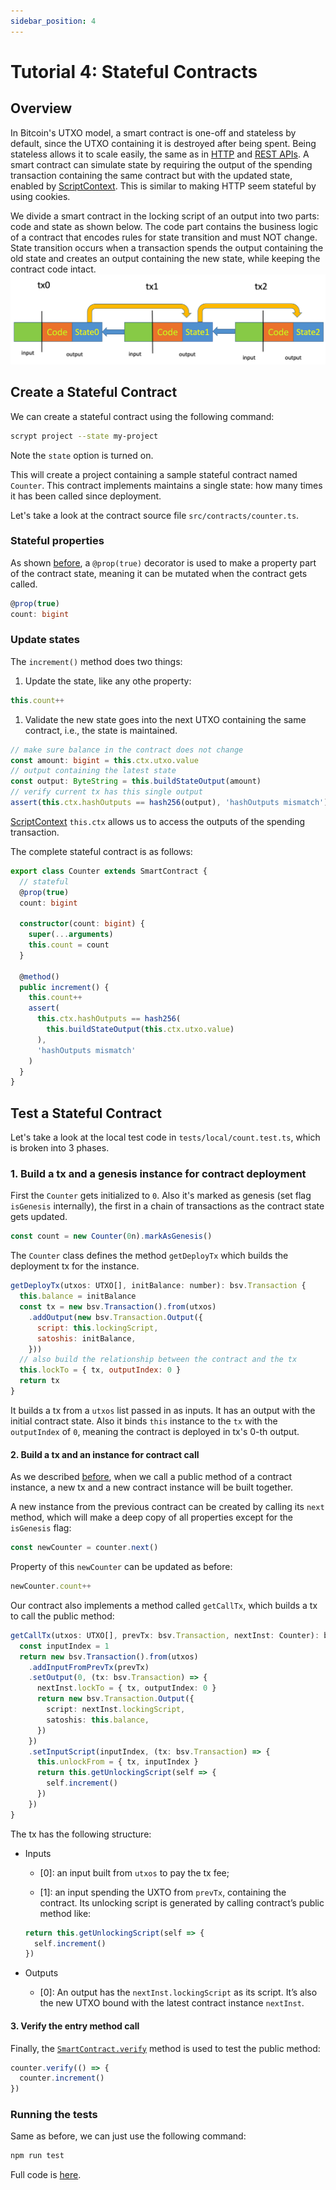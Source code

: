 ```yaml
---
sidebar_position: 4
---
```


# Tutorial 4: Stateful Contracts

## Overview

In Bitcoin's UTXO model, a smart contract is one-off and stateless by default, since the UTXO containing it is destroyed after being spent. Being stateless allows it to scale easily, the same as in [HTTP](https://stackoverflow.com/questions/5836881/stateless-protocol-and-stateful-protocol) and [REST APIs](https://www.geeksforgeeks.org/restful-statelessness/).
A smart contract can simulate state by requiring 
the output of the spending transaction containing the same contract but with the updated state, enabled by [ScriptContext](../getting-started/what-is-scriptcontext.md).
This is similar to making HTTP seem stateful by using cookies.

We divide a smart contract in the locking script of an output into two parts: code and state as shown below. The code part contains the business logic of a contract that encodes rules for state transition and must NOT change. State transition occurs when a transaction spends the output containing the old state and creates an output containing the new state, while keeping the contract code intact.
![](../../static/img/state.jpg)

## Create a Stateful Contract

We can create a stateful contract using the following command:

```sh
scrypt project --state my-project
```

Note the `state` option is turned on.

This will create a project containing a sample stateful contract named `Counter`. This contract implements maintains a single state: how many times it has been called since deployment.

Let's take a look at the contract source file `src/contracts/counter.ts`.

### Stateful properties
As shown [before](../getting-started/how-to-write-a-contract.md#properties), a `@prop(true)` decorator is used to make a property part of the contract state, meaning it can be mutated when the contract gets called.

```ts
@prop(true)
count: bigint
```

### Update states

The `increment()` method does two things:

1. Update the state, like any othe property:

```js
this.count++
```

1. Validate the new state goes into the next UTXO containing the same contract, i.e., the state is maintained.

```ts
// make sure balance in the contract does not change
const amount: bigint = this.ctx.utxo.value
// output containing the latest state
const output: ByteString = this.buildStateOutput(amount)
// verify current tx has this single output
assert(this.ctx.hashOutputs == hash256(output), 'hashOutputs mismatch')
```

[ScriptContext](../getting-started/what-is-scriptcontext.md) `this.ctx` allows us to access the outputs of the spending transaction.


The complete stateful contract is as follows:

```ts
export class Counter extends SmartContract {
  // stateful
  @prop(true)
  count: bigint

  constructor(count: bigint) {
    super(...arguments)
    this.count = count
  }

  @method()
  public increment() {
    this.count++
    assert(
      this.ctx.hashOutputs == hash256(
        this.buildStateOutput(this.ctx.utxo.value)
      ),
      'hashOutputs mismatch'
    )
  }
}
```

## Test a Stateful Contract
Let's take a look at the local test code in `tests/local/count.test.ts`, which is broken into 3 phases.

### 1. Build a tx and a genesis instance for contract deployment

First the `Counter` gets initialized to `0`. Also it's marked as genesis (set flag `isGenesis` internally), the first in a chain of transactions as the contract state gets updated.

```js
const count = new Counter(0n).markAsGenesis()
``` 

The `Counter` class defines the method `getDeployTx` which builds the deployment tx for the instance.

```js
getDeployTx(utxos: UTXO[], initBalance: number): bsv.Transaction {
  this.balance = initBalance
  const tx = new bsv.Transaction().from(utxos)
    .addOutput(new bsv.Transaction.Output({
      script: this.lockingScript,
      satoshis: initBalance,
    }))
  // also build the relationship between the contract and the tx
  this.lockTo = { tx, outputIndex: 0 }
  return tx
}
```

It builds a tx from a `utxos` list passed in as inputs. It has an output with the initial contract state. Also it binds `this` instance to the `tx` with the `outputIndex` of `0`, meaning the contract is deployed in tx's 0-th output.

#### 2. Build a tx and an instance for contract call

As we described [before](../getting-started/how-to-deploy-and-call-a-contract#concepts), when we call a public method of a contract instance, a new tx and a new contract instance will be built together.

A new instance from the previous contract can be created by calling its `next` method, which will make a deep copy of all properties except for the `isGenesis` flag:

```ts
const newCounter = counter.next()
```

Property of this `newCounter` can be updated as before:

```ts
newCounter.count++
```

Our contract also implements a method called `getCallTx`, which builds a tx to call the public method:

```ts
getCallTx(utxos: UTXO[], prevTx: bsv.Transaction, nextInst: Counter): bsv.Transaction {
  const inputIndex = 1
  return new bsv.Transaction().from(utxos)
    .addInputFromPrevTx(prevTx)
    .setOutput(0, (tx: bsv.Transaction) => {
      nextInst.lockTo = { tx, outputIndex: 0 }
      return new bsv.Transaction.Output({
        script: nextInst.lockingScript,
        satoshis: this.balance,
      })
    })
    .setInputScript(inputIndex, (tx: bsv.Transaction) => {
      this.unlockFrom = { tx, inputIndex }
      return this.getUnlockingScript(self => {
        self.increment()
      })
    })
}

```

The tx has the following structure:

* Inputs
	
  * [0]: an input built from `utxos` to pay the tx fee;

  * [1]: an input spending the UXTO from `prevTx`, containing the contract. Its unlocking script is generated by calling contract’s public method like:

  ```ts
  return this.getUnlockingScript(self => {
    self.increment()
  })
  ```

* Outputs

	* [0]: An output has the  `nextInst.lockingScript` as its script. It’s also the new UTXO bound with the latest contract instance `nextInst`.

#### 3. Verify the entry method call

Finally, the [`SmartContract.verify`](../getting-started/how-to-test-a-contract.md#use-smartcontactverify-method) method is used to test the public method:

```ts
counter.verify(() => {
  counter.increment()
})
```

### Running the tests

Same as before, we can just use the following command:

```sh
npm run test
```
Full code is [here](https://github.com/sCrypt-Inc/scryptTS-examples/blob/master/src/contracts/counter.ts).
